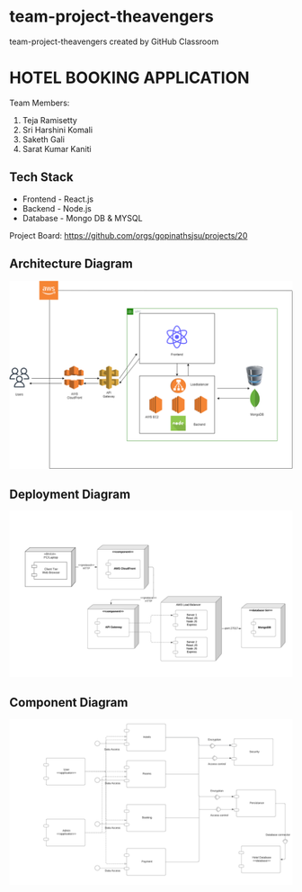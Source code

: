 # team-project-theavengers
team-project-theavengers created by GitHub Classroom

# HOTEL BOOKING APPLICATION
Team Members:
1. Teja Ramisetty
2. Sri Harshini Komali
3. Saketh Gali
4. Sarat Kumar Kaniti

## Tech Stack
* Frontend - React.js
* Backend - Node.js
* Database - Mongo DB & MYSQL

Project Board: https://github.com/orgs/gopinathsjsu/projects/20

## Architecture Diagram

![alt_text](https://github.com/gopinathsjsu/team-project-theavengers/blob/main/documents/architecture_diagram.jpeg)

## Deployment Diagram

![alt_text](https://github.com/gopinathsjsu/team-project-theavengers/blob/main/documents/deployment_diagram.jpeg)

## Component Diagram

![alt_text](https://github.com/gopinathsjsu/team-project-theavengers/blob/main/documents/component_diagram.jpeg)





